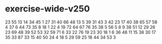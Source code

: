 # exercise-wide-v250
23
55
13
14
34
45
1
27
31
40
66
48
13
5
39
31
43
3
42
23
17
40
38
65
57
58
4
37
6
44
73
35
8
18
1
22
4
19
72
64
67
76
35
38
5
56
5
8
9
38
51
12
29
26
23
69
48
39
52
53
32
59
71
6
33
22
76
19
23
30
18
1
6
36
46
11
15
38
30
17
35
33
87
33
15
40
50
24
4
18
5
29
59
25
18
44
34
53
3
